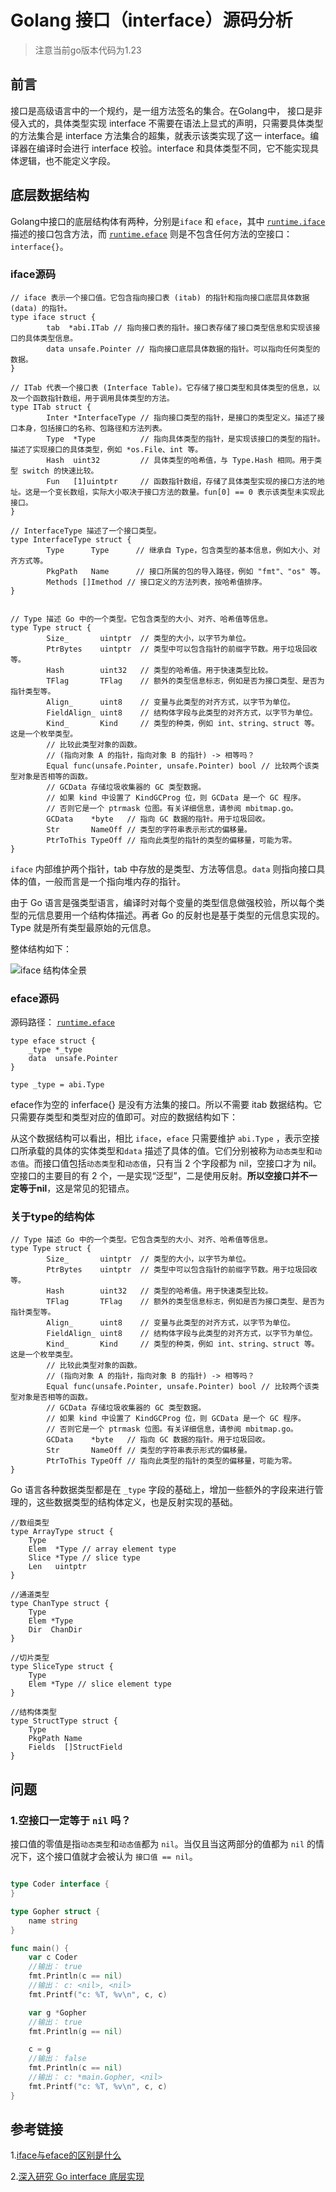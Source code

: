 #                                  Golang 接口（interface）源码分析

> 注意当前go版本代码为1.23

## 前言

接口是高级语言中的一个规约，是一组方法签名的集合。在Golang中， 接口是非侵入式的，具体类型实现 interface 不需要在语法上显式的声明，只需要具体类型的方法集合是 interface 方法集合的超集，就表示该类实现了这一 interface。编译器在编译时会进行 interface 校验。interface 和具体类型不同，它不能实现具体逻辑，也不能定义字段。



## 底层数据结构

Golang中接口的底层结构体有两种，分别是`iface` 和 `eface`，其中 [`runtime.iface`](https://draveness.me/golang/tree/runtime.iface) 描述的接口包含方法，而  [`runtime.eface`](https://draveness.me/golang/tree/runtime.eface) 则是不包含任何方法的空接口：`interface{}`。

### iface源码

```golang
// iface 表示一个接口值。它包含指向接口表 (itab) 的指针和指向接口底层具体数据 (data) 的指针。
type iface struct {
        tab  *abi.ITab // 指向接口表的指针。接口表存储了接口类型信息和实现该接口的具体类型信息。
        data unsafe.Pointer // 指向接口底层具体数据的指针。可以指向任何类型的数据。
}

// ITab 代表一个接口表 (Interface Table)。它存储了接口类型和具体类型的信息，以及一个函数指针数组，用于调用具体类型的方法。
type ITab struct {
        Inter *InterfaceType // 指向接口类型的指针，是接口的类型定义。描述了接口本身，包括接口的名称、包路径和方法列表。
        Type  *Type          // 指向具体类型的指针，是实现该接口的类型的指针。描述了实现接口的具体类型，例如 *os.File、int 等。
        Hash  uint32         // 具体类型的哈希值，与 Type.Hash 相同。用于类型 switch 的快速比较。
        Fun   [1]uintptr     // 函数指针数组，存储了具体类型实现的接口方法的地址。这是一个变长数组，实际大小取决于接口方法的数量。fun[0] == 0 表示该类型未实现此接口。
}

// InterfaceType 描述了一个接口类型。
type InterfaceType struct {
        Type      Type      // 继承自 Type，包含类型的基本信息，例如大小、对齐方式等。
        PkgPath   Name      // 接口所属的包的导入路径，例如 "fmt"、"os" 等。
        Methods []Imethod // 接口定义的方法列表，按哈希值排序。
}


// Type 描述 Go 中的一个类型。它包含类型的大小、对齐、哈希值等信息。
type Type struct {
        Size_       uintptr  // 类型的大小，以字节为单位。
        PtrBytes    uintptr  // 类型中可以包含指针的前缀字节数。用于垃圾回收等。
        Hash        uint32   // 类型的哈希值。用于快速类型比较。
        TFlag       TFlag    // 额外的类型信息标志，例如是否为接口类型、是否为指针类型等。
        Align_      uint8    // 变量与此类型的对齐方式，以字节为单位。
        FieldAlign_ uint8    // 结构体字段与此类型的对齐方式，以字节为单位。
        Kind_       Kind     // 类型的种类，例如 int、string、struct 等。这是一个枚举类型。
        // 比较此类型对象的函数。
        // (指向对象 A 的指针，指向对象 B 的指针) -> 相等吗？
        Equal func(unsafe.Pointer, unsafe.Pointer) bool // 比较两个该类型对象是否相等的函数。
        // GCData 存储垃圾收集器的 GC 类型数据。
        // 如果 kind 中设置了 KindGCProg 位，则 GCData 是一个 GC 程序。
        // 否则它是一个 ptrmask 位图。有关详细信息，请参阅 mbitmap.go。
        GCData    *byte   // 指向 GC 数据的指针。用于垃圾回收。
        Str       NameOff // 类型的字符串表示形式的偏移量。
        PtrToThis TypeOff // 指向此类型的指针的类型的偏移量，可能为零。
}
```

`iface` 内部维护两个指针，tab 中存放的是类型、方法等信息。`data` 则指向接口具体的值，一般而言是一个指向堆内存的指针。

由于 Go 语言是强类型语言，编译时对每个变量的类型信息做强校验，所以每个类型的元信息要用一个结构体描述。再者 Go 的反射也是基于类型的元信息实现的。Type 就是所有类型最原始的元信息。

整体结构如下：

![iface 结构体全景](https://golang.design/go-questions/interface/assets/0.png)



### eface源码

源码路径： [`runtime.eface`](https://draveness.me/golang/tree/runtime.eface) 

```golang
type eface struct {
	_type *_type
	data  unsafe.Pointer
}

type _type = abi.Type
```

eface作为空的 inferface{} 是没有方法集的接口。所以不需要 itab 数据结构。它只需要存类型和类型对应的值即可。对应的数据结构如下：

从这个数据结构可以看出，相比 `iface`，`eface` 只需要维护 `abi.Type` ，表示空接口所承载的具体的实体类型和`data` 描述了具体的值。它们分别被称为`动态类型`和`动态值`。而接口值包括`动态类型`和`动态值`，只有当 2 个字段都为 nil，空接口才为 nil。空接口的主要目的有 2 个，一是实现“泛型”，二是使用反射。**所以空接口并不一定等于nil**，这是常见的犯错点。



### 关于type的结构体

```golang
// Type 描述 Go 中的一个类型。它包含类型的大小、对齐、哈希值等信息。
type Type struct {
        Size_       uintptr  // 类型的大小，以字节为单位。
        PtrBytes    uintptr  // 类型中可以包含指针的前缀字节数。用于垃圾回收等。
        Hash        uint32   // 类型的哈希值。用于快速类型比较。
        TFlag       TFlag    // 额外的类型信息标志，例如是否为接口类型、是否为指针类型等。
        Align_      uint8    // 变量与此类型的对齐方式，以字节为单位。
        FieldAlign_ uint8    // 结构体字段与此类型的对齐方式，以字节为单位。
        Kind_       Kind     // 类型的种类，例如 int、string、struct 等。这是一个枚举类型。
        // 比较此类型对象的函数。
        // (指向对象 A 的指针，指向对象 B 的指针) -> 相等吗？
        Equal func(unsafe.Pointer, unsafe.Pointer) bool // 比较两个该类型对象是否相等的函数。
        // GCData 存储垃圾收集器的 GC 类型数据。
        // 如果 kind 中设置了 KindGCProg 位，则 GCData 是一个 GC 程序。
        // 否则它是一个 ptrmask 位图。有关详细信息，请参阅 mbitmap.go。
        GCData    *byte   // 指向 GC 数据的指针。用于垃圾回收。
        Str       NameOff // 类型的字符串表示形式的偏移量。
        PtrToThis TypeOff // 指向此类型的指针的类型的偏移量，可能为零。
}
```

Go 语言各种数据类型都是在 `_type` 字段的基础上，增加一些额外的字段来进行管理的，这些数据类型的结构体定义，也是反射实现的基础。

```golang
//数组类型
type ArrayType struct {
	Type
	Elem  *Type // array element type
	Slice *Type // slice type
	Len   uintptr
}

//通道类型
type ChanType struct {
	Type
	Elem *Type
	Dir  ChanDir
}

//切片类型
type SliceType struct {
	Type
	Elem *Type // slice element type
}

//结构体类型
type StructType struct {
	Type
	PkgPath Name
	Fields  []StructField
}
```





## 问题

### 1.空接口一定等于 `nil` 吗？

接口值的零值是指`动态类型`和`动态值`都为 `nil`。当仅且当这两部分的值都为 `nil` 的情况下，这个接口值就才会被认为 `接口值 == nil`。

```go

type Coder interface {
}

type Gopher struct {
	name string
}

func main() {
	var c Coder
	//输出： true
	fmt.Println(c == nil)
	//输出： c: <nil>, <nil>
	fmt.Printf("c: %T, %v\n", c, c)

	var g *Gopher
	//输出： true
	fmt.Println(g == nil)

	c = g
	//输出： false
	fmt.Println(c == nil)
	//输出： c: *main.Gopher, <nil>
	fmt.Printf("c: %T, %v\n", c, c)
}

```



## 参考链接

1.[iface与eface的区别是什么](https://golang.design/go-questions/interface/iface-eface/)

2.[深入研究 Go interface 底层实现](https://halfrost.com/go_interface/)